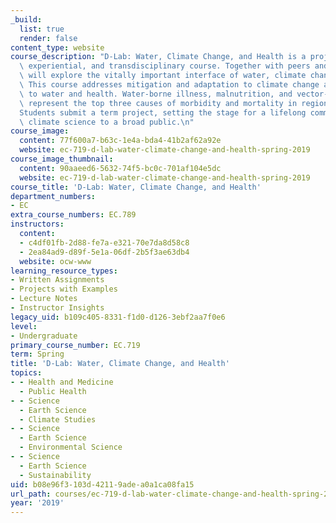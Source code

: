 ```yaml
---
_build:
  list: true
  render: false
content_type: website
course_description: "D-Lab: Water, Climate Change, and Health is a project-based,\
  \ experiential, and transdisciplinary course. Together with peers and experts, we\
  \ will explore the vitally important interface of water, climate change, and health.\
  \ This course addresses mitigation and adaptation to climate change as it pertains\
  \ to water and health. Water-borne illness, malnutrition, and vector-borne diseases\
  \ represent the top three causes of morbidity and mortality in regions of our focus.\_\
  Students submit a term project, setting the stage for a lifelong commitment to communicating\
  \ climate science to a broad public.\n"
course_image:
  content: 77f600a7-b63c-1e4a-bda4-41b2af62a92e
  website: ec-719-d-lab-water-climate-change-and-health-spring-2019
course_image_thumbnail:
  content: 90aaeed6-5632-74f5-bc0c-701af104e5dc
  website: ec-719-d-lab-water-climate-change-and-health-spring-2019
course_title: 'D-Lab: Water, Climate Change, and Health'
department_numbers:
- EC
extra_course_numbers: EC.789
instructors:
  content:
  - c4df01fb-2d88-fe7a-e321-70e7da8d58c8
  - 2ea84ad9-d89f-5e1a-06df-2b5f3ae63db4
  website: ocw-www
learning_resource_types:
- Written Assignments
- Projects with Examples
- Lecture Notes
- Instructor Insights
legacy_uid: b109c405-8331-f1d0-d126-3ebf2aa7f0e6
level:
- Undergraduate
primary_course_number: EC.719
term: Spring
title: 'D-Lab: Water, Climate Change, and Health'
topics:
- - Health and Medicine
  - Public Health
- - Science
  - Earth Science
  - Climate Studies
- - Science
  - Earth Science
  - Environmental Science
- - Science
  - Earth Science
  - Sustainability
uid: b08e96f3-103d-4211-9ade-a0a1ca08fa15
url_path: courses/ec-719-d-lab-water-climate-change-and-health-spring-2019
year: '2019'
---
```


